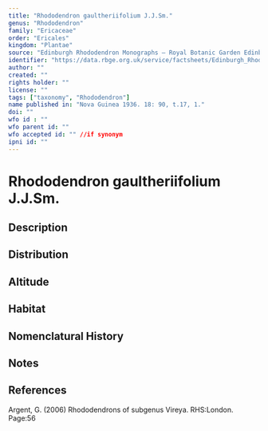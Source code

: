 ```yaml
---
title: "Rhododendron gaultheriifolium J.J.Sm."
genus: "Rhododendron"
family: "Ericaceae"
order: "Ericales"
kingdom: "Plantae"
source: "Edinburgh Rhododendron Monographs – Royal Botanic Garden Edinburgh"
identifier: "https://data.rbge.org.uk/service/factsheets/Edinburgh_Rhododendron_Monographs.xhtml"
author: ""
created: ""
rights holder: ""
license: ""
tags: ["taxonomy", "Rhododendron"]
name published in: "Nova Guinea 1936. 18: 90, t.17, 1."
doi: ""
wfo id : ""
wfo parent id: ""
wfo accepted id: "" //if synonym                      
ipni id: ""
---
```


                       

# Rhododendron gaultheriifolium J.J.Sm.

## Description


## Distribution


## Altitude


## Habitat


## Nomenclatural History

                       
## Notes


## References

Argent, G. (2006) Rhododendrons of subgenus Vireya. RHS:London. Page:56
